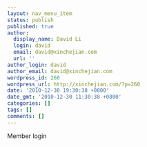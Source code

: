 ```yaml
---
layout: nav_menu_item
status: publish
published: true
author:
  display_name: David Li
  login: david
  email: david@xinchejian.com
  url: ''
author_login: david
author_email: david@xinchejian.com
wordpress_id: 260
wordpress_url: http://xinchejian.com/?p=260
date: '2010-12-30 19:30:38 +0800'
date_gmt: '2010-12-30 11:30:38 +0800'
categories: []
tags: []
comments: []
---
```

<p>Member login</p>
